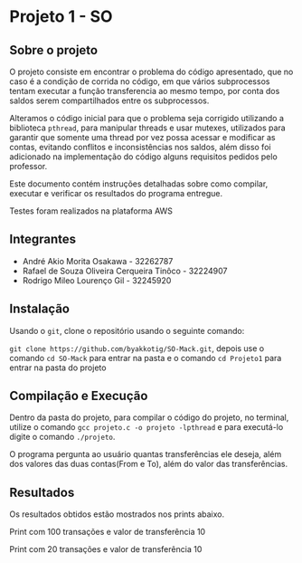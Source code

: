 # Projeto 1 - SO

## Sobre o projeto

O projeto consiste em encontrar o problema do código apresentado, que no caso é a condição de corrida no código, em que vários subprocessos tentam executar a função transferencia ao mesmo tempo, por conta dos saldos serem compartilhados entre os subprocessos.

Alteramos o código inicial para que o problema seja corrigido utilizando a biblioteca `pthread`, para manipular threads e usar mutexes, utilizados para garantir que somente uma thread por vez possa acessar e modificar as contas, evitando conflitos e inconsistências nos saldos, além disso foi adicionado na implementação do código alguns requisitos pedidos pelo professor.

Este documento contém instruções detalhadas sobre como compilar, executar e verificar os resultados do programa entregue. 

Testes foram realizados na plataforma AWS


## Integrantes

- André Akio Morita Osakawa - 32262787
- Rafael de Souza Oliveira Cerqueira Tinôco - 32224907
- Rodrigo Mileo Lourenço Gil - 32245920

## Instalação

Usando o `git`, clone o repositório usando o seguinte comando:

`git clone https://github.com/byakkotig/SO-Mack.git`, depois use o comando `cd SO-Mack` para entrar na pasta e o comando `cd Projeto1` para entrar na pasta do projeto

## Compilação e Execução

Dentro da pasta do projeto, para compilar o código do projeto, no terminal, utilize o comando `gcc projeto.c -o projeto -lpthread` e para executá-lo digite o comando `./projeto`.

O programa pergunta ao usuário quantas transferências ele deseja, além dos valores das duas contas(From e To), além do valor das transferências.

## Resultados

Os resultados obtidos estão mostrados nos prints abaixo.

Print com 100 transações e valor de transferência 10

Print com 20 transações e valor de transferência 10

